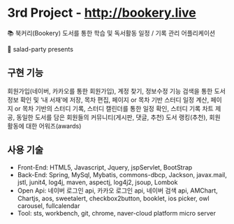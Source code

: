 # 3rd Project - http://bookery.live #

:books: 북커리(Bookery) 도서를 통한 학습 및 독서활동 일정 / 기록 관리 어플리케이션

:herb: salad-party presents

## 구현 기능 ##

회원가입(네이버, 카카오를 통한 회원가입), 계정 찾기, 정보수정 기능 검색을 통한 도서 정보 확인 및 ‘내 서재’에 저장, 목차 편집, 페이지 or 목차 기반 스터디 일정 계산, 페이지 or 목차 기반의 스터디 기록, 스터디 캘린더를 통한 일정 확인, 스터디 기록 차트 제공, 동일한 도서를 담은 회원들의 커뮤니티(게시판, 댓글, 추천) 도서 랭킹(추천), 회원 활동에 대한 어워즈(awards)

## 사용 기술 ##
- Front-End: HTML5, Javascript, Jquery, jspServlet, BootStrap
- Back-End: Spring, MySql, Mybatis, commons-dbcp, Jackson, javax.mail, jstl, junit4, log4j, maven, aspectj, log4j2, jsoup, Lombok
- Open Api: 네이버 로그인 api, 카카오 로그인 api, 네이버 검색 api, AMChart, Chartjs, aos, sweetalert, checkbox2button, booklet, ios picker, owl carousel, fullcalendar
- Tool: sts, workbench, git, chrome, naver-cloud platform micro server
